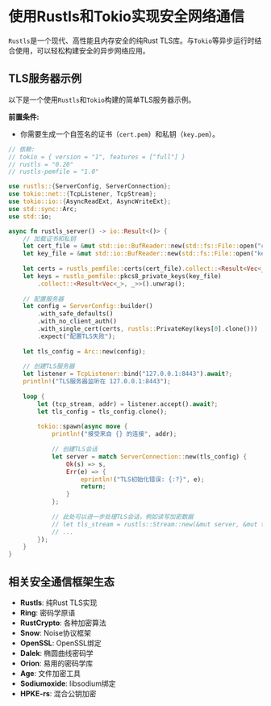 # 使用Rustls和Tokio实现安全网络通信

`Rustls`是一个现代、高性能且内存安全的纯Rust TLS库。与`Tokio`等异步运行时结合使用，可以轻松构建安全的异步网络应用。

## TLS服务器示例

以下是一个使用`Rustls`和`Tokio`构建的简单TLS服务器示例。

**前置条件:**
- 你需要生成一个自签名的证书（`cert.pem`）和私钥（`key.pem`）。

```rust
// 依赖:
// tokio = { version = "1", features = ["full"] }
// rustls = "0.20"
// rustls-pemfile = "1.0"

use rustls::{ServerConfig, ServerConnection};
use tokio::net::{TcpListener, TcpStream};
use tokio::io::{AsyncReadExt, AsyncWriteExt};
use std::sync::Arc;
use std::io;

async fn rustls_server() -> io::Result<()> {
    // 加载证书和私钥
    let cert_file = &mut std::io::BufReader::new(std::fs::File::open("cert.pem")?);
    let key_file = &mut std::io::BufReader::new(std::fs::File::open("key.pem")?);
    
    let certs = rustls_pemfile::certs(cert_file).collect::<Result<Vec<_>, _>>().unwrap();
    let keys = rustls_pemfile::pkcs8_private_keys(key_file)
        .collect::<Result<Vec<_>, _>>().unwrap();
    
    // 配置服务器
    let config = ServerConfig::builder()
        .with_safe_defaults()
        .with_no_client_auth()
        .with_single_cert(certs, rustls::PrivateKey(keys[0].clone()))
        .expect("配置TLS失败");
    
    let tls_config = Arc::new(config);
    
    // 创建TLS服务器
    let listener = TcpListener::bind("127.0.0.1:8443").await?;
    println!("TLS服务器监听在 127.0.0.1:8443");
    
    loop {
        let (tcp_stream, addr) = listener.accept().await?;
        let tls_config = tls_config.clone();
        
        tokio::spawn(async move {
            println!("接受来自 {} 的连接", addr);
            
            // 创建TLS会话
            let server = match ServerConnection::new(tls_config) {
                Ok(s) => s,
                Err(e) => {
                    eprintln!("TLS初始化错误: {:?}", e);
                    return;
                }
            };
            
            // 此处可以进一步处理TLS会话，例如读写加密数据
            // let tls_stream = rustls::Stream::new(&mut server, &mut tcp_stream);
            // ...
        });
    }
}
```

## 相关安全通信框架生态

- **Rustls**: 纯Rust TLS实现
- **Ring**: 密码学原语
- **RustCrypto**: 各种加密算法
- **Snow**: Noise协议框架
- **OpenSSL**: OpenSSL绑定
- **Dalek**: 椭圆曲线密码学
- **Orion**: 易用的密码学库
- **Age**: 文件加密工具
- **Sodiumoxide**: libsodium绑定
- **HPKE-rs**: 混合公钥加密 